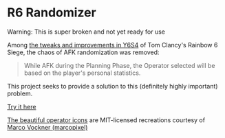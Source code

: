 # R6 Randomizer #

Warning: This is super broken and not yet ready for use

Among [the tweaks and improvements in Y6S4][1] of Tom Clancy's Rainbow 6 Siege,
the chaos of AFK randomization was removed:

> While AFK during the Planning Phase, the Operator selected will be based on
> the player's personal statistics.

This project seeks to provide a solution to this (definitely highly important)
problem.

[Try it here][2]

[The beautiful operator icons][3] are MIT-licensed recreations courtesy of
[Marco Vockner (marcopixel)][4]

[1]: https://www.ubisoft.com/en-gb/game/rainbow-six/siege/game-info/seasons/highcalibre
[2]: https://zpolygon95.github.io/r6randomizer
[3]: https://github.com/marcopixel/r6operators
[4]: https://marcovockner.dev/
